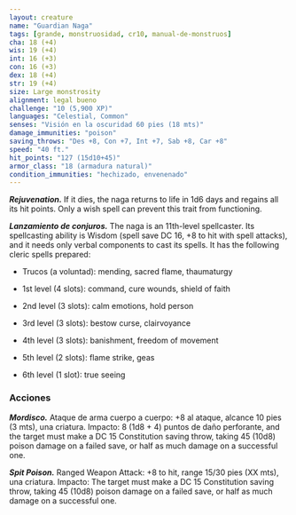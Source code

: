 ```yaml
---
layout: creature
name: "Guardian Naga"
tags: [grande, monstruosidad, cr10, manual-de-monstruos]
cha: 18 (+4)
wis: 19 (+4)
int: 16 (+3)
con: 16 (+3)
dex: 18 (+4)
str: 19 (+4)
size: Large monstrosity
alignment: legal bueno
challenge: "10 (5,900 XP)"
languages: "Celestial, Common"
senses: "Visión en la oscuridad 60 pies (18 mts)"
damage_immunities: "poison"
saving_throws: "Des +8, Con +7, Int +7, Sab +8, Car +8"
speed: "40 ft."
hit_points: "127 (15d10+45)"
armor_class: "18 (armadura natural)"
condition_immunities: "hechizado, envenenado"
---
```


***Rejuvenation.*** If it dies, the naga returns to life in 1d6 days and regains all its hit points. Only a wish spell can prevent this trait from functioning.

***Lanzamiento de conjuros.*** The naga is an 11th-level spellcaster. Its spellcasting ability is Wisdom (spell save DC 16, +8 to hit with spell attacks), and it needs only verbal components to cast its spells. It has the following cleric spells prepared:

* Trucos (a voluntad): mending, sacred flame, thaumaturgy

* 1st level (4 slots): command, cure wounds, shield of faith

* 2nd level (3 slots): calm emotions, hold person

* 3rd level (3 slots): bestow curse, clairvoyance

* 4th level (3 slots): banishment, freedom of movement

* 5th level (2 slots): flame strike, geas

* 6th level (1 slot): true seeing

### Acciones

***Mordisco.*** Ataque de arma cuerpo a cuerpo: +8 al ataque, alcance 10 pies (3 mts), una criatura. Impacto: 8 (1d8 + 4) puntos de daño perforante, and the target must make a DC 15 Constitution saving throw, taking 45 (10d8) poison damage on a failed save, or half as much damage on a successful one.

***Spit Poison.*** Ranged Weapon Attack: +8 to hit, range 15/30 pies (XX mts), una criatura. Impacto: The target must make a DC 15 Constitution saving throw, taking 45 (10d8) poison damage on a failed save, or half as much damage on a successful one.